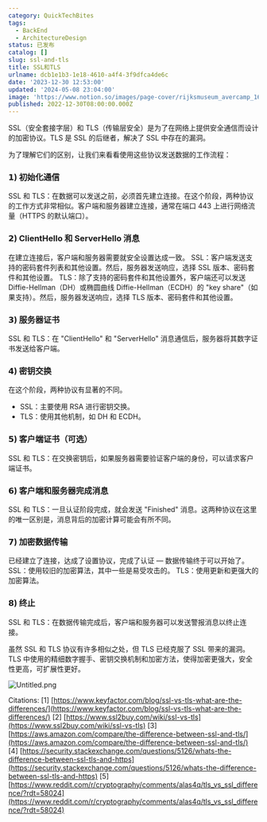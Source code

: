 ```yaml
---
category: QuickTechBites
tags:
  - BackEnd
  - ArchitectureDesign
status: 已发布
catalog: []
slug: ssl-and-tls
title: SSL和TLS
urlname: dcb1e1b3-1e18-4610-a4f4-3f9dfca4de6c
date: '2023-12-30 12:53:00'
updated: '2024-05-08 23:04:00'
image: 'https://www.notion.so/images/page-cover/rijksmuseum_avercamp_1620.jpg'
published: 2022-12-30T08:00:00.000Z
---
```


SSL（安全套接字层）和 TLS（传输层安全）是为了在网络上提供安全通信而设计的加密协议。TLS 是 SSL 的后继者，解决了 SSL 中存在的漏洞。


为了理解它们的区别，让我们来看看使用这些协议发送数据的工作流程：


### 𝟭) 初始化通信


SSL 和 TLS：在数据可以发送之前，必须首先建立连接。在这个阶段，两种协议的工作方式非常相似。客户端和服务器建立连接，通常在端口 443 上进行网络流量（HTTPS 的默认端口）。


### 𝟮) ClientHello 和 ServerHello 消息


在建立连接后，客户端和服务器需要就安全设置达成一致。
SSL：客户端发送支持的密码套件列表和其他设置。然后，服务器发送响应，选择 SSL 版本、密码套件和其他设置。
TLS：除了支持的密码套件和其他设置外，客户端还可以发送 Diffie-Hellman（DH）或椭圆曲线 Diffie-Hellman（ECDH）的 "key share"（如果支持）。然后，服务器发送响应，选择 TLS 版本、密码套件和其他设置。


### 𝟯) 服务器证书


SSL 和 TLS：在 "ClientHello" 和 "ServerHello" 消息通信后，服务器将其数字证书发送给客户端。


### 𝟰) 密钥交换


在这个阶段，两种协议有显著的不同。
- SSL：主要使用 RSA 进行密钥交换。
- TLS：使用其他机制，如 DH 和 ECDH。


### 𝟱) 客户端证书（可选）


SSL 和 TLS：在交换密钥后，如果服务器需要验证客户端的身份，可以请求客户端证书。


### 𝟲) 客户端和服务器完成消息


SSL 和 TLS：一旦认证阶段完成，就会发送 "Finished" 消息。这两种协议在这里的唯一区别是，消息背后的加密计算可能会有所不同。


### 𝟳) 加密数据传输


已经建立了连接，达成了设置协议，完成了认证 — 数据传输终于可以开始了。
SSL：使用较旧的加密算法，其中一些是易受攻击的。
TLS：使用更新和更强大的加密算法。


### 𝟴) 终止


SSL 和 TLS：在数据传输完成后，客户端和服务器可以发送警报消息以终止连接。


虽然 SSL 和 TLS 协议有许多相似之处，但 TLS 已经克服了 SSL 带来的漏洞。TLS 中使用的精细数字握手、密钥交换机制和加密方法，使得加密更强大，安全性更高，可扩展性更好。


![Untitled.png](https://prod-files-secure.s3.us-west-2.amazonaws.com/5d24fe63-e567-4804-86f9-9fdc62e13082/8ff987c5-7f31-4b50-83f5-c69ee7578c4a/Untitled.png?X-Amz-Algorithm=AWS4-HMAC-SHA256&X-Amz-Content-Sha256=UNSIGNED-PAYLOAD&X-Amz-Credential=ASIAZI2LB4667RXYAE22%2F20250414%2Fus-west-2%2Fs3%2Faws4_request&X-Amz-Date=20250414T213507Z&X-Amz-Expires=3600&X-Amz-Security-Token=IQoJb3JpZ2luX2VjEJX%2F%2F%2F%2F%2F%2F%2F%2F%2F%2FwEaCXVzLXdlc3QtMiJGMEQCIFa0dv%2BOilu0fq%2BepmToBWHpa1VPicW65MpHiPM52tKTAiADu9pQIvuijBdTuS%2FOf3brgBxQE%2FZfVjyOAr5Pree72ir%2FAwgeEAAaDDYzNzQyMzE4MzgwNSIM33d0dc8HVWMele40KtwDvnM5nllwV69NBlwvhq2gP7WDjImxyK4j3bgGcnUP5IyuDDB89rfXyunqndjfogPAV9eiOTfjBcC8NszS%2FucPbvc6HsutwWpQLswIxoeNlDs08oCYN8zruKNPU4PQs73MHqm2CteyZSbwqAZ%2B1aMyYqarUFERBbhiwua%2B8iECa%2FKFdeQgehMgAumrXaGOhyST5ZnjCXM34%2BQYArfI2Ednjg%2BglfccycJmloX4DP0MnHAXE0Lq3epdKnsSMNOqEllU8pOoPlFFnpD0F5wngacfpsX0evvWNufnnR06WZbB2iKgbTuMV4mMm%2B2aKu0jHXYrg75211JNL0mqpVkONAxRrA67l%2BsoDAO3Nb7sssN4k3bz6K%2FugkflkDlElVWqW5d8So%2F2NBkCbtKX1QZZcSxG88ODXzX3VRAv%2Fh5bzUth6IVWRzR8VvmMhTa3B3fGljn0jQwHxdQOo%2BiYNSmlIpKWCJEWaO%2FFyaVa%2Fcl0JhBPHeU%2BCw37wvj0b0tASaNPNxgn%2BNTBzfTG5RyYYkfVrj5nXbZ%2Ft8D%2FyVZKEWlP31rn6XckFLbgceE5gxhsBpgP75SnA5IRtpCnwWifeZSILV5XEvv0AmMKy06%2BWiWQbpuj%2FPwWh%2FYeKyfKnM4VwiQwgen1vwY6pgEdohVL1LCvPbkyVhhFzttt56Y%2BNDvG5lHgm2BLd1kpHmK0rB%2Fimf3heq%2FvUrODQGm%2F5isQjl1kSV7SKaYlIn3Megu%2FlCuVHKdTIf9fUfB8KG6lNOg2KlPY7Zgv7XGA9idaIDi%2Fb4sL2Sdcl4%2FdwEpKPXM7vuiqsTenrvjtNu0BpURt67iNLbT%2FOqlWCX1H34Yjnqdsv3OTtIduHmT4uhigURbyQdTo&X-Amz-Signature=5838bb743f10fde91332d2471095f7de572a00872e3dbe51b1411bc51e1e9b59&X-Amz-SignedHeaders=host&x-id=GetObject)


Citations:
[1] [https://www.keyfactor.com/blog/ssl-vs-tls-what-are-the-differences/](https://www.keyfactor.com/blog/ssl-vs-tls-what-are-the-differences/)
[2] [https://www.ssl2buy.com/wiki/ssl-vs-tls](https://www.ssl2buy.com/wiki/ssl-vs-tls)
[3] [https://aws.amazon.com/compare/the-difference-between-ssl-and-tls/](https://aws.amazon.com/compare/the-difference-between-ssl-and-tls/)
[4] [https://security.stackexchange.com/questions/5126/whats-the-difference-between-ssl-tls-and-https](https://security.stackexchange.com/questions/5126/whats-the-difference-between-ssl-tls-and-https)
[5] [https://www.reddit.com/r/cryptography/comments/alas4q/tls_vs_ssl_difference/?rdt=58024](https://www.reddit.com/r/cryptography/comments/alas4q/tls_vs_ssl_difference/?rdt=58024)

